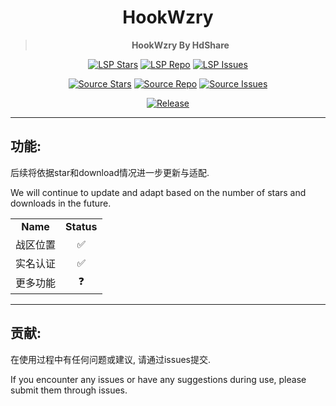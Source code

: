 <div align="center">

<h1>HookWzry</h1>

> **HookWzry By HdShare**

<div align="center">
  
  [![LSP Stars](https://img.shields.io/github/stars/Xposed-Modules-Repo/me.hd.hookwzry?label=LSP%20Stars)](https://github.com/Xposed-Modules-Repo/me.hd.hookwzry)
  [![LSP Repo](https://img.shields.io/github/downloads/Xposed-Modules-Repo/me.hd.hookwzry/total?label=LSP%20Repo&labelColor=f48fb1)](https://github.com/Xposed-Modules-Repo/me.hd.hookwzry/releases)
  [![LSP Issues](https://img.shields.io/github/issues/Xposed-Modules-Repo/me.hd.hookwzry?label=LSP%20Issues)](https://github.com/Xposed-Modules-Repo/me.hd.hookwzry/issues)

  [![Source Stars](https://img.shields.io/github/stars/HdShare/HookWzry?label=Source%20Stars)](https://github.com/HdShare/HookWzry)
  [![Source Repo](https://img.shields.io/github/downloads/HdShare/HookWzry/total?label=Source%20Repo&labelColor=1f2328)](https://github.com/HdShare/HookWzry/releases)
  [![Source Issues](https://img.shields.io/github/issues/HdShare/HookWzry?label=Source%20Issues)](https://github.com/HdShare/HookWzry/issues)

</div>

[![Release](https://img.shields.io/github/v/release/Xposed-Modules-Repo/me.hd.hookwzry)](https://github.com/Xposed-Modules-Repo/me.hd.hookwzry/releases/latest)

</div>

---
## 功能:

后续将依据star和download情况进一步更新与适配.

We will continue to update and adapt based on the number of stars and downloads in the future.

<table>
    <tr>
        <td align="center"><b>Name</b></td>
        <td align="center"><b>Status</b></td>
    </tr>
    <tr>
        <td align="center">战区位置</td>
        <td align="center">✅</td>
    </tr>
    <tr>
        <td align="center">实名认证</td>
        <td align="center">✅</td>
    </tr>
    <tr>
        <td align="center">更多功能</td>
        <td align="center">❓</td>
    </tr>
</table>

---
## 贡献:

在使用过程中有任何问题或建议, 请通过issues提交.

If you encounter any issues or have any suggestions during use, please submit them through issues.

